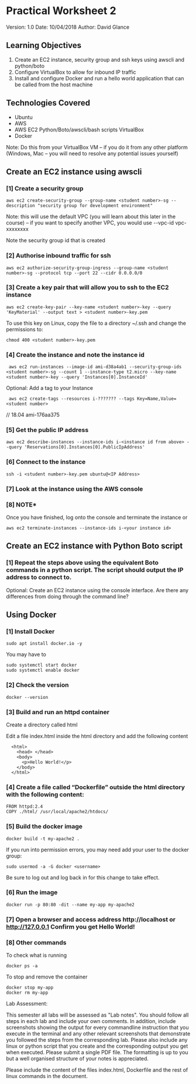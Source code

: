 # Practical Worksheet 2
Version: 1.0 Date: 10/04/2018 Author: David Glance

## Learning Objectives
1. Create an EC2 instance, security group and ssh keys using awscli and python/boto
2. Configure VirtualBox to allow for inbound IP traffic
3. Install and configure Docker and run a hello world application that can be called from the host machine

## Technologies Covered

* Ubuntu
* AWS
* AWS EC2 Python/Boto/awscli/bash scripts VirtualBox
* Docker

Note: Do this from your VirtualBox VM – if you do it from any other platform (Windows, Mac – you will need to resolve any potential issues yourself)

## Create an EC2 instance using awscli
### [1] Create a security group

```
aws ec2 create-security-group --group-name <student number>-sg --description "security group for development environment"
```

Note: this will use the default VPC (you will learn about this later in the course) – if you want to specify another VPC, you would use --vpc-id vpc-xxxxxxxx

Note the security group id that is created

### [2] Authorise inbound traffic for ssh

```
aws ec2 authorize-security-group-ingress --group-name <student number>-sg --protocol tcp --port 22 --cidr 0.0.0.0/0
```

### [3] Create a key pair that will allow you to ssh to the EC2 instance

```
aws ec2 create-key-pair --key-name <student number>-key --query 'KeyMaterial' --output text > <student number>-key.pem
```

To use this key on Linux, copy the file to a directory ~/.ssh and change the permissions to:

```
chmod 400 <student number>-key.pem
```

### [4] Create the instance and note the instance id

```
 aws ec2 run-instances --image-id ami-d38a4ab1 --security-group-ids <student number>-sg --count 1 --instance-type t2.micro --key-name <student number>-key --query 'Instances[0].InstanceId'

 ```
 Optional: Add a tag to your Instance
 ```
  aws ec2 create-tags --resources i-??????? --tags Key=Name,Value=<student number>
 ```

// 18.04 ami-176aa375


### [5] Get the public IP address

```
aws ec2 describe-instances --instance-ids i-<instance id from above> --query 'Reservations[0].Instances[0].PublicIpAddress'
```

### [6] Connect to the instance
```
ssh -i <student number>-key.pem ubuntu@<IP Address>
```
### [7] Look at the instance using the AWS console

### [8] ****NOTE*****

Once you have finished, log onto the console and terminate the instance
or
```
aws ec2 terminate-instances --instance-ids i-<your instance id>
```

## Create an EC2 instance with Python Boto script

### [1] Repeat the steps above using the equivalent Boto commands in a python script. The script should output the IP address to connect to.


Optional: Create an EC2 instance using the console interface. Are there any differences from doing through the command line?

## Using Docker

### [1] Install Docker
```
sudo apt install docker.io -y
```

You may have to

```
sudo systemctl start docker
sudo systemctl enable docker
```

### [2] Check the version

```
docker --version
```

### [3] Build and run an httpd container

Create a directory called html

Edit a file index.html inside the html directory and add the following content

```
  <html>
    <head> </head>
    <body>
      <p>Hello World!</p>
    </body>
  </html>
```

### [4] Create a file called “Dockerfile” outside the html directory with the following content:

```
FROM httpd:2.4
COPY ./html/ /usr/local/apache2/htdocs/
```

### [5] Build the docker image

```
docker build -t my-apache2 .
```

If you run into permission errors, you may need add your user to the docker group:

```
sudo usermod -a -G docker <username>
```

Be sure to log out and log back in for this change to take effect.

### [6] Run the image

```
docker run -p 80:80 -dit --name my-app my-apache2
```

### [7] Open a browser and access address http://localhost or http://127.0.0.1 Confirm you get Hello World!

### [8] Other commands

To check what is running

```
docker ps -a
```

To stop and remove the container

```
docker stop my-app
docker rm my-app
```

Lab Assessment:

This semester all labs will be assessed as "Lab notes". You should follow all steps in each lab and include your own comments. In addition, include screenshots showing the output for every commandline instruction that you execute in the terminal and any other relevant screenshots that demonstrate you followed the steps from the corresponding lab. Please also include any linux or python script that you create and the corresponding output you get when executed.
Please submit a single PDF file. The formatting is up to you but a well organised structure of your notes is appreciated.

Please include the content of the files index.html, Dockerfile and the rest of linux commands in the document.
